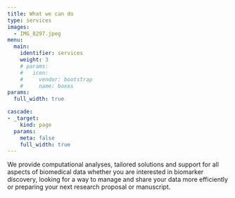 ```yaml
---
title: What we can do
type: services
images:
  - IMG_8297.jpeg
menu:
  main:
    identifier: services
    weight: 3
    # params:
    #   icon:
    #     vendor: bootstrap
    #     name: boxes
params:
  full_width: true  

cascade:
- _target:
    kind: page
  params:
    meta: false
    full_width: true 
---
```


We provide computational analyses, tailored solutions and support for all aspects of biomedical data whether you are interested in biomarker discovery, looking for a way to manage and share your data more efficiently or preparing your next research proposal or manuscript.


